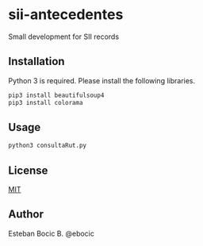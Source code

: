 # sii-antecedentes

Small development for SII records

## Installation

Python 3 is required. Please install the following libraries.
```bash
pip3 install beautifulsoup4
pip3 install colorama
```

## Usage

```python
python3 consultaRut.py
```

## License
[MIT](https://choosealicense.com/licenses/mit/)

## Author

Esteban Bocic B. @ebocic